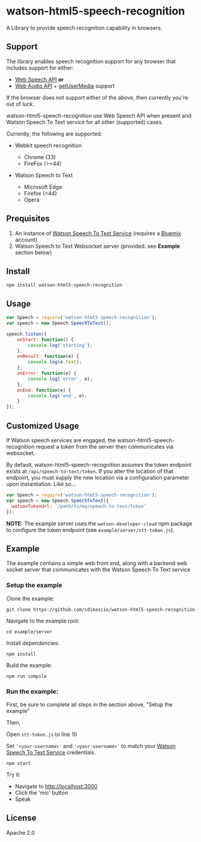 # watson-html5-speech-recognition

A Library to provide speech recognition capability in browsers.

## Support
The library enables speech recognition support for any browser that includes support for either:

- [Web Speech API](https://developer.mozilla.org/en-US/docs/Web/API/Web_Speech_API) **or**
- [Web Audio API](https://developer.mozilla.org/en-US/docs/Web/API/Web_Audio_API) + [getUserMedia](https://developer.mozilla.org/en-US/docs/Web/API/Navigator/getUserMedia) support

If the browser does not support either of the above, then currently you're out of luck.


watson-html5-speech-recognition use Web Speech API when present and Watson Speech To Text service for all other (supported) cases.

Currently, the following are supported:

- Webkit speech recognition
	- Chrome (33)
	- FireFox (>=44)
	
- Watson Speech to Text
	- Microsoft Edge
	- Firefox (<44)
	- Opera

## Prequisites

1. An instance of [Watson Speech To Text Service](https://console.ng.bluemix.net/catalog/services/speech-to-text/) (requires a [Bluemix](http://www.bluemix.net) account)
2. Watson Speech to Text Websocket server (provided. see **Example** section below)


## Install

```shell
npm install watson-html5-speech-recognition
```

## Usage
```javascript
var Speech = require('watson-html5-speech-recognition');
var speech = new Speech.SpeechToText();

speech.listen({
    onStart: function() {
        console.log('starting');
    },
    onResult: function(e) {
        console.log(e.text);
    },
    onError: function(e) {
        console.log('error', e);
    },
    onEnd: function(e) {
        console.log('end', e);
    }
});
```

## Customized Usage
If Watson speech services are engaged, the watson-html5-speech-recognition request a token from the server then communicates via websocket. 

By default, watson-html5-speech-recognition assumes the token endpoint exists at `/api/speech-to-text/token`. If you alter the location of that endpoint, you must supply the new location via a configuration parameter upon instantiation. Like so...

```javascript
var Speech = require('watson-html5-speech-recognition');
var speech = new Speech.SpeechToText({
  watsonTokenUrl: `/path/to/my/speech-to-text/token`
});
```

**NOTE:** The example server uses the `watson-developer-cloud` npm package to configure the token endpoint (see `example/server/stt-token.js`).

## Example
The example contains a simple web front end, along with a backend web socket server that communicates with the Watson Speech To Text service

### Setup the example
Clone the example:

```shell
git clone https://github.com/cdimascio/watson-html5-speech-recognition
```

Navigate to the example root:

```shell
cd example/server
```

Install dependencies:

```shell
npm install
```

Build the example:

```shell
npm run compile
```

### Run the example:

First, be sure to complete all steps in the section above, "Setup the example"

Then,

Open `stt-token.js` to line 10 

Set `'<your-username>'` and `'<your-username>'` to match your [Watson Speech To Text Service](https://console.ng.bluemix.net/catalog/services/speech-to-text/) credentials.

```shell
npm start
```

Try it:

- Navigate to [http://localhost:3000](http://localhost:3000)
- Click the 'mic' button
- Speak


## License

Apache 2.0
